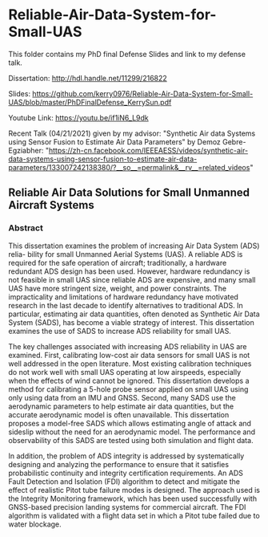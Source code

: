 # Reliable-Air-Data-System-for-Small-UAS

This folder contains my PhD final Defense Slides and link to my defense talk. 

Dissertation: http://hdl.handle.net/11299/216822

Slides: https://github.com/kerry0976/Reliable-Air-Data-System-for-Small-UAS/blob/master/PhDFinalDefense_KerrySun.pdf

Youtube Link: https://youtu.be/if1iN6_L9dk

Recent Talk (04/21/2021) given by my advisor: "Synthetic Air data Systems using Sensor Fusion to Estimate Air Data Parameters" by Demoz Gebre-Egziabher: "https://zh-cn.facebook.com/IEEEAESS/videos/synthetic-air-data-systems-using-sensor-fusion-to-estimate-air-data-parameters/133007242138380/?__so__=permalink&__rv__=related_videos"

## Reliable Air Data Solutions for Small Unmanned Aircraft Systems

### Abstract ###
This dissertation examines the problem of increasing Air Data System (ADS) relia- bility for small Unmanned Aerial Systems (UAS). A reliable ADS is required for the safe operation of aircraft; traditionally, a hardware redundant ADS design has been used. However, hardware redundancy is not feasible in small UAS since reliable ADS are expensive, and many small UAS have more stringent size, weight, and power constraints. The impracticality and limitations of hardware redundancy have motivated research in the last decade to identify alternatives to traditional ADS. In particular, estimating air data quantities, often denoted as Synthetic Air Data System (SADS), has become a viable strategy of interest. This dissertation examines the use of SADS to increase ADS reliability for small UAS.

The key challenges associated with increasing ADS reliability in UAS are examined. First, calibrating low-cost air data sensors for small UAS is not well addressed in the open literature. Most existing calibration techniques do not work well with small UAS operating at low airspeeds, especially when the effects of wind cannot be ignored. This dissertation develops a method for calibrating a 5-hole probe sensor applied on small UAS using only using data from an IMU and GNSS. Second, many SADS use the aerodynamic parameters to help estimate air data quantities, but the accurate aerodynamic model is often unavailable. This dissertation proposes a model-free SADS which allows estimating angle of attack and sideslip without the need for an aerodynamic model. The performance and observability of this SADS are tested using both simulation and flight data.

In addition, the problem of ADS integrity is addressed by systematically designing and analyzing the performance to ensure that it satisfies probabilistic continuity and integrity certification requirements. An ADS Fault Detection and Isolation (FDI) algorithm to detect and mitigate the effect of realistic Pitot tube failure modes is designed. The approach used is the Integrity Monitoring framework, which has been used successfully with GNSS-based precision landing systems for commercial aircraft. The FDI algorithm is validated with a flight data set in which a Pitot tube failed due to water blockage.
